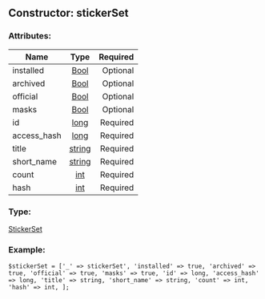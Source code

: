 ## Constructor: stickerSet  

### Attributes:

| Name     |    Type       | Required |
|----------|:-------------:|---------:|
|installed|[Bool](../types/Bool.md) | Optional|
|archived|[Bool](../types/Bool.md) | Optional|
|official|[Bool](../types/Bool.md) | Optional|
|masks|[Bool](../types/Bool.md) | Optional|
|id|[long](../types/long.md) | Required|
|access\_hash|[long](../types/long.md) | Required|
|title|[string](../types/string.md) | Required|
|short\_name|[string](../types/string.md) | Required|
|count|[int](../types/int.md) | Required|
|hash|[int](../types/int.md) | Required|
### Type: 

[StickerSet](../types/StickerSet.md)
### Example:

```
$stickerSet = ['_' => stickerSet', 'installed' => true, 'archived' => true, 'official' => true, 'masks' => true, 'id' => long, 'access_hash' => long, 'title' => string, 'short_name' => string, 'count' => int, 'hash' => int, ];
```